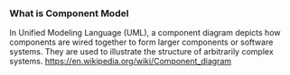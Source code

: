 ### What is Component Model

In Unified Modeling Language (UML), a component diagram depicts how components are wired together to form larger components or software systems. They are used to illustrate the structure of arbitrarily complex systems. https://en.wikipedia.org/wiki/Component_diagram
